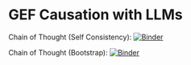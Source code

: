 # GEF Causation with LLMs

Chain of Thought (Self Consistency): 
[![Binder](https://binderhub.atap-binder.cloud.edu.au/badge_logo.svg)](https://binderhub.atap-binder.cloud.edu.au/v2/gh/Sydney-Informatics-Hub/GEF-Causation-LLMs/ca743eb4e88601ad5885d13f4731858ec566a1ac?labpath=causation-cotsc.ipynb)

Chain of Thought (Bootstrap):
[![Binder](https://binderhub.atap-binder.cloud.edu.au/badge_logo.svg)](https://binderhub.atap-binder.cloud.edu.au/v2/gh/Sydney-Informatics-Hub/GEF-Causation-LLMs/9d50b3dcf0b3e2cc20776e1d7ec0e2d990a67a42?labpath=causation-bootstrap.ipynb)